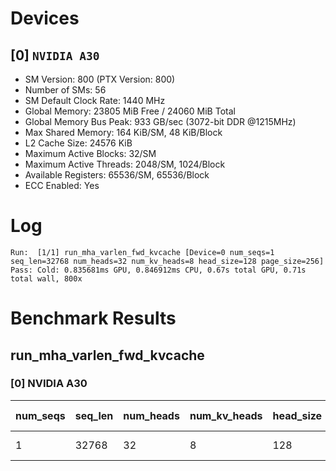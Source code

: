 # Devices

## [0] `NVIDIA A30`
* SM Version: 800 (PTX Version: 800)
* Number of SMs: 56
* SM Default Clock Rate: 1440 MHz
* Global Memory: 23805 MiB Free / 24060 MiB Total
* Global Memory Bus Peak: 933 GB/sec (3072-bit DDR @1215MHz)
* Max Shared Memory: 164 KiB/SM, 48 KiB/Block
* L2 Cache Size: 24576 KiB
* Maximum Active Blocks: 32/SM
* Maximum Active Threads: 2048/SM, 1024/Block
* Available Registers: 65536/SM, 65536/Block
* ECC Enabled: Yes

# Log

```
Run:  [1/1] run_mha_varlen_fwd_kvcache [Device=0 num_seqs=1 seq_len=32768 num_heads=32 num_kv_heads=8 head_size=128 page_size=256]
Pass: Cold: 0.835681ms GPU, 0.846912ms CPU, 0.67s total GPU, 0.71s total wall, 800x 
```

# Benchmark Results

## run_mha_varlen_fwd_kvcache

### [0] NVIDIA A30

| num_seqs | seq_len | num_heads | num_kv_heads | head_size | page_size | Memory Reads | Memory Writes | Memory Usage | Tokens | Samples |  CPU Time  | Noise  |  GPU Time  | Noise  | Elem/s  | GlobalMem BW | BWUtil |
|----------|---------|-----------|--------------|-----------|-----------|--------------|---------------|--------------|--------|---------|------------|--------|------------|--------|---------|--------------|--------|
|        1 |   32768 |        32 |            8 |       128 |       256 |  128.008 MiB |     8.000 KiB |         4096 |  32768 |    800x | 846.912 us | 23.30% | 835.681 us | 20.46% | 39.211M | 160.628 GB/s | 17.21% |
